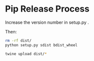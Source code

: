 # Pip Release Process

Increase the version number in setup.py .

Then:

```bash
rm -rf dist/
python setup.py sdist bdist_wheel

twine upload dist/*
```

